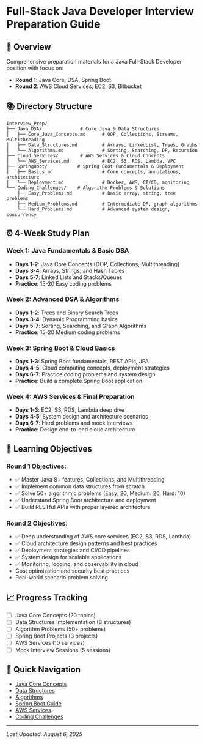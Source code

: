 # Full-Stack Java Developer Interview Preparation Guide

## 🎯 Overview
Comprehensive preparation materials for a Java Full-Stack Developer position with focus on:
- **Round 1**: Java Core, DSA, Spring Boot
- **Round 2**: AWS Cloud Services, EC2, S3, Bitbucket

## 📚 Directory Structure
```
Interview_Prep/
├── Java_DSA/              # Core Java & Data Structures
│   ├── Core_Java_Concepts.md      # OOP, Collections, Streams, Multithreading
│   ├── Data_Structures.md         # Arrays, LinkedList, Trees, Graphs
│   └── Algorithms.md              # Sorting, Searching, DP, Recursion
├── Cloud_Services/        # AWS Services & Cloud Concepts
│   └── AWS_Services.md            # EC2, S3, RDS, Lambda, VPC
├── SpringBoot/           # Spring Boot Fundamentals & Deployment
│   ├── Basics.md                  # Core concepts, annotations, architecture
│   └── Deployment.md              # Docker, AWS, CI/CD, monitoring
└── Coding_Challenges/    # Algorithm Problems & Solutions
    ├── Easy_Problems.md           # Basic array, string, tree problems
    ├── Medium_Problems.md         # Intermediate DP, graph algorithms
    └── Hard_Problems.md           # Advanced system design, concurrency
```

## ⏰ 4-Week Study Plan

### Week 1: Java Fundamentals & Basic DSA
- **Days 1-2**: Java Core Concepts (OOP, Collections, Multithreading)
- **Days 3-4**: Arrays, Strings, and Hash Tables
- **Days 5-7**: Linked Lists and Stacks/Queues
- **Practice**: 15-20 Easy coding problems

### Week 2: Advanced DSA & Algorithms
- **Days 1-2**: Trees and Binary Search Trees
- **Days 3-4**: Dynamic Programming basics
- **Days 5-7**: Sorting, Searching, and Graph Algorithms
- **Practice**: 15-20 Medium coding problems

### Week 3: Spring Boot & Cloud Basics
- **Days 1-3**: Spring Boot fundamentals, REST APIs, JPA
- **Days 4-5**: Cloud computing concepts, deployment strategies
- **Days 6-7**: Practice coding problems and system design
- **Practice**: Build a complete Spring Boot application

### Week 4: AWS Services & Final Preparation
- **Days 1-3**: EC2, S3, RDS, Lambda deep dive
- **Days 4-5**: System design and architecture scenarios
- **Days 6-7**: Hard problems and mock interviews
- **Practice**: Design end-to-end cloud architecture

## 🎯 Learning Objectives

### Round 1 Objectives:
- ✅ Master Java 8+ features, Collections, and Multithreading
- ✅ Implement common data structures from scratch
- ✅ Solve 50+ algorithmic problems (Easy: 20, Medium: 20, Hard: 10)
- ✅ Understand Spring Boot architecture and deployment
- ✅ Build RESTful APIs with proper layered architecture

### Round 2 Objectives:
- ✅ Deep understanding of AWS core services (EC2, S3, RDS, Lambda)
- ✅ Cloud architecture design patterns and best practices
- ✅ Deployment strategies and CI/CD pipelines
- ✅ System design for scalable applications
- ✅ Monitoring, logging, and observability in cloud
- Cost optimization and security best practices
- Real-world scenario problem solving

## 📈 Progress Tracking
- [ ] Java Core Concepts (20 topics)
- [ ] Data Structures Implementation (8 structures)
- [ ] Algorithm Problems (50+ problems)
- [ ] Spring Boot Projects (3 projects)
- [ ] AWS Services (10 services)
- [ ] Mock Interview Sessions (5 sessions)

## 🔗 Quick Navigation
- [Java Core Concepts](./Java_DSA/Core_Java_Concepts.md)
- [Data Structures](./Java_DSA/Data_Structures.md)
- [Algorithms](./Java_DSA/Algorithms.md)
- [Spring Boot Guide](./SpringBoot/SpringBoot_Fundamentals.md)
- [AWS Services](./Cloud_Services/AWS_Services.md)
- [Coding Challenges](./Coding_Challenges/Problem_Sets.md)

---
*Last Updated: August 6, 2025*
